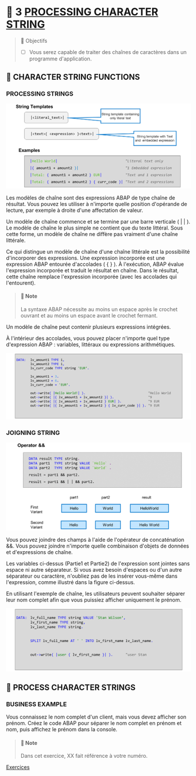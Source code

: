 # 🌸 3 [PROCESSING CHARACTER STRING](https://learning.sap.com/learning-journeys/learn-the-basics-of-abap-programming-on-sap-btp/processing-character-strings_dd12da92-fbed-452a-86ae-3f9b14f6db24)

> 🌺 Objectifs
>
> - [ ] Vous serez capable de traiter des chaînes de caractères dans un programme d'application.

## 🌸 CHARACTER STRING FUNCTIONS

### PROCESSING STRINGS

![](./assets/StringTemplates_scr.png)

Les modèles de chaîne sont des expressions ABAP de type chaîne de résultat. Vous pouvez les utiliser à n'importe quelle position d'opérande de lecture, par exemple à droite d'une affectation de valeur.

Un modèle de chaîne commence et se termine par une barre verticale ( | | ). Le modèle de chaîne le plus simple ne contient que du texte littéral. Sous cette forme, un modèle de chaîne ne diffère pas vraiment d'une chaîne littérale.

Ce qui distingue un modèle de chaîne d'une chaîne littérale est la possibilité d'incorporer des expressions. Une expression incorporée est une expression ABAP entourée d'accolades ( { } ). À l'exécution, ABAP évalue l'expression incorporée et traduit le résultat en chaîne. Dans le résultat, cette chaîne remplace l'expression incorporée (avec les accolades qui l'entourent).

> #### 🍧 Note
>
> La syntaxe ABAP nécessite au moins un espace après le crochet ouvrant et au moins un espace avant le crochet fermant.

Un modèle de chaîne peut contenir plusieurs expressions intégrées.

À l'intérieur des accolades, vous pouvez placer n'importe quel type d'expression ABAP : variables, littéraux ou expressions arithmétiques.

![](./assets/String_Code.png)

### JOIGNING STRING

![](./assets/JoiningStrings_scr.png)

Vous pouvez joindre des champs à l'aide de l'opérateur de concaténation &&. Vous pouvez joindre n'importe quelle combinaison d'objets de données et d'expressions de chaîne.

Les variables ci-dessus (Partie1 et Partie2) de l'expression sont jointes sans espace ni autre séparateur. Si vous avez besoin d'espaces ou d'un autre séparateur ou caractère, n'oubliez pas de les insérer vous-même dans l'expression, comme illustré dans la figure ci-dessus.

En utilisant l'exemple de chaîne, les utilisateurs peuvent souhaiter séparer leur nom complet afin que vous puissiez afficher uniquement le prénom.

![](./assets/String_Split.png)

## 🌸 PROCESS CHARACTER STRINGS

### BUSINESS EXAMPLE

Vous connaissez le nom complet d'un client, mais vous devez afficher son prénom. Créez le code ABAP pour séparer le nom complet en prénom et nom, puis affichez le prénom dans la console.

> #### 🍧 Note
>
> Dans cet exercice, XX fait référence à votre numéro.

[Exercices](./assets/hands_on.pdf)
